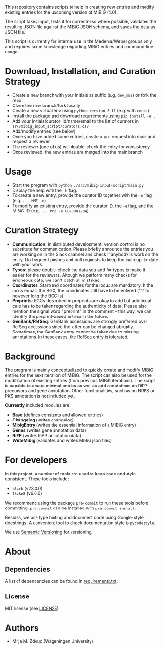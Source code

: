 This repository contains scripts to help in creating new entries and
modify existing entries for the upcoming version of MIBiG (4.0).

The script takes input, tests it for correctness where possible,
validates the resulting JSON file against the MIBiG JSON schema, and
saves the data as JSON file.

This script is currently for internal use in the Medema/Weber groups
only and requires some knowledge regarding MIBiG entries and command-line usage.

Download, Installation, and Curation Strategy
============

- Create a new branch with your initials as suffix (e.g. `dev_mmz`) or fork the repo
- Clone the new branch/fork locally
- Create a new virtual env using `python version 3.11` (e.g. with `conda`)
- Install the package and download requirements using `pip install -e .`
- Add your initials(curator_id/name/email to the list of curators in `src/mibig_input_script/curators.csv`
- Add/modify entries (see below)
- Once you have added some entries, create a pull request into main and request a reviewer
- The reviewer (one of us) will double-check the entry for consistency
- Once reviewed, the new entries are merged into the main branch

Usage
=====

- Start the program with `python ./src/mibig-input-script/main.py`
- Display the help with the `-h` flag.
- To create a new entry, provide the curator ID together with the `-n` flag (e.g. `... MMZ -n`)
- To modify an existing entry, provide the curator ID, the `-e` flag, and the MIBiG ID (e.g. `... MMZ -e BGC0001234`)

Curation Strategy
=================

- **Communication**: In distributed development, version control is no substitute for communication. Please briefly announce the entries you are working on in the Slack channel and check if anybody is work on the entry. Do frequent pushes and pull requests to keep the main up-to-date with your work.
- **Typos**: please double-check the data you add for typos to make it easier for the reviewers. Altough we perform many checks for erroneous data, we can't catch all mistakes.
- **Coordinates**: Start/end coordinates for the locus are mandatory. If the locus equals the BGC, the coordinates still have to be entered ("1" to however long the BGC is).
- **Preprints**: BGCs described in preprints are okay to add but additional care has to be taken regarding the authenticity of data. Please also mention the signal word "preprint" in the comment - this way, we can identify the preprint-based entries in the future.
- **GenBank/RefSeq**: GenBank accessions are strongly preferred over RefSeq accessions since the latter can be changed abruptly. Sometimes, the GenBank entry cannot be taken due to missing annotations. In these cases, the RefSeq entry is tolerated.

Background
==========

The program is mainly conceptualized to quickly create and modify MIBiG
entries for the next iteration of MIBiG. The script can also be used
for the modification of existing entries (from previous MIBiG iterations).
The script is capable to create minimal entries as well as add annotations
on RiPP precursors and gene annotation. Other functionalities, such as
on NRPS or PKS annotation is not included yet.

**Currently** included modules are:
- **Base** (defines constants and allowed entries)
- **Changelog** (writes changelog)
- **MibigEntry** (writes the essential information of a MIBiG entry)
- **Genes** (writes gene annotation data)
- **RiPP** (writes RiPP annotation data)
- **WriteMibig** (validates and writes MIBiG json files)

For developers
==============

In this project, a number of tools are used to keep code and style consistent.
These tools include:
- `black` (v23.3.0)
- `flake8` (v6.0.0)

We recommend using the package `pre-commit` to run these tools before committing.
`pre-commit` can be installed with `pre-commit install`.

Besides, we use type hinting and document code using Google-style docstrings.
A convenient tool to check documentation style is `pycodestyle`.

We use [Semantic Versioning](http://semver.org/) for versioning.

About
=====

## Dependencies

A list of dependencies can be found in [requirements.txt](requirements.txt).

## License

MIT license (see [LICENSE](LICENSE.md))

Authors
=======

- Mitja M. Zdouc (Wageningen University)
